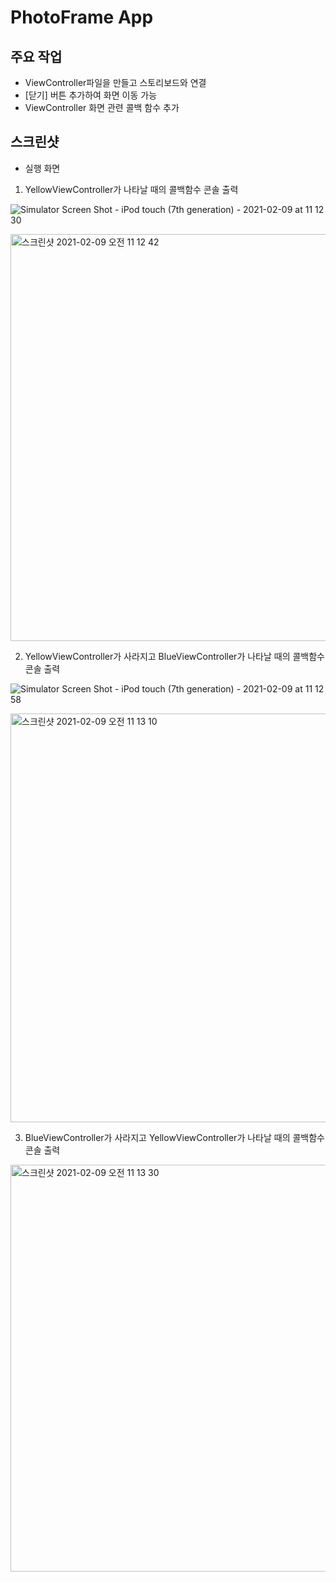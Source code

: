 # PhotoFrame App

## 주요 작업
- ViewController파일을 만들고 스토리보드와 연결
- [닫기] 버튼 추가하여 화면 이동 가능
- ViewController 화면 관련 콜백 함수 추가

## 스크린샷

- 실행 화면

1. YellowViewController가 나타날 때의 콜백함수 콘솔 출력 

![Simulator Screen Shot - iPod touch (7th generation) - 2021-02-09 at 11 12 30](https://user-images.githubusercontent.com/39956881/107306450-3c251a00-6ac8-11eb-9e39-4750a9c7f556.png)

<img width="651" alt="스크린샷 2021-02-09 오전 11 12 42" src="https://user-images.githubusercontent.com/39956881/107306505-5101ad80-6ac8-11eb-85fc-03344ac2db3f.png">


2. YellowViewController가 사라지고 BlueViewController가 나타날 때의 콜백함수 콘솔 출력

![Simulator Screen Shot - iPod touch (7th generation) - 2021-02-09 at 11 12 58](https://user-images.githubusercontent.com/39956881/107306587-78587a80-6ac8-11eb-95a2-bf9b3657701c.png)

<img width="654" alt="스크린샷 2021-02-09 오전 11 13 10" src="https://user-images.githubusercontent.com/39956881/107306590-7a223e00-6ac8-11eb-81a6-ea6ca5bbcfa9.png">

3. BlueViewController가 사라지고 YellowViewController가 나타날 때의 콜백함수 콘솔 출력

<img width="651" alt="스크린샷 2021-02-09 오전 11 13 30" src="https://user-images.githubusercontent.com/39956881/107306655-9c1bc080-6ac8-11eb-98d1-a0d3e8315627.png">





